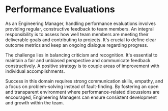 # Performance Evaluations

As an Engineering Manager, handling performance evaluations involves providing regular, constructive feedback to team members. An integral responsibility is to assess how well team members are meeting their deliverable goals and contributing to projects. It's crucial to define clear outcome metrics and keep an ongoing dialogue regarding progress.

The challenge lies in balancing criticism and recognition. It's essential to maintain a fair and unbiased perspective and communicate feedback constructively. A positive strategy is to couple areas of improvement with individual accomplishments.

Success in this domain requires strong communication skills, empathy, and a focus on problem-solving instead of fault-finding. By fostering an open and transparent environment where performance-related discussions are encouraged, Engineering Managers can ensure consistent development and growth within the team.